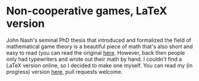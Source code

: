 # Non-cooperative games, LaTeX version

John Nash's seminal PhD thesis that introduced and formalized the field of mathematical game theory is a beautiful piece of math that's also short and easy to read (you can read the original [here](old_thesis.pdf). However, back then people only had typewriters and wrote out their math by hand. I couldn't find a LaTeX version online, so I decided to make one myself. You can read my (in progress) version [here](thesis.pdf), pull requests welcome.
